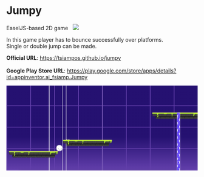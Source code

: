 # Jumpy
EaselJS-based 2D game &nbsp;&nbsp;[<img src="https://www.paypalobjects.com/en_US/i/btn/btn_donate_LG.gif">](https://www.paypal.com/cgi-bin/webscr?cmd=_s-xclick&hosted_button_id=9R84YSHEMQSLC&source=url)

In this game player has to bounce successfully over platforms.<br>
Single or double jump can be made.

<b>Official URL</b>: https://tsiampos.github.io/jumpy<br><br>
<b>Google Play Store URL</b>: https://play.google.com/store/apps/details?id=appinventor.ai_fsiamp.Jumpy

![alt tag](https://raw.githubusercontent.com/tsiampos/jumpy/master/assets/screen.png)
